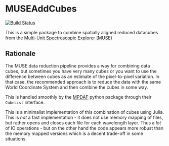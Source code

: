 # MUSEAddCubes

[![Build Status](https://github.com/jbrinchmann/MUSEAddCubes.jl/actions/workflows/CI.yml/badge.svg?branch=main)](https://github.com/jbrinchmann/MUSEAddCubes.jl/actions/workflows/CI.yml?query=branch%3Amain)

This is a simple package to combine spatially aligned reduced
datacubes from the [Multi-Unit Spectroscopic Explorer (MUSE)](https://www.eso.org/sci/facilities/develop/instruments/muse.html)


## Rationale

The MUSE data reduction pipeline provides a way for combining data
cubes, but sometimes you have very many cubes or you want to use the
difference between cubes as an estimate of the pixel-to-pixel
variation. In that case, the recommended approach is to reduce the
data with the same World Coordinate System and then combine the cubes
in some way. 

This is handled smoothly by the
[MPDAF](https://mpdaf.readthedocs.io/en/latest/) python package
through their `CubeList` interface. 

This is a minimalist implementation of this combination of cubes using
Julia. This is _not_ a fast implementation - it does not use memory
mapping of files, but rather opens and closes each file for each
wavelength layer. Thus a _lot_ of IO operations - but on the other
hand the code appears more robust than the memory mapped versions
which is a decent trade-off in some situations. 


